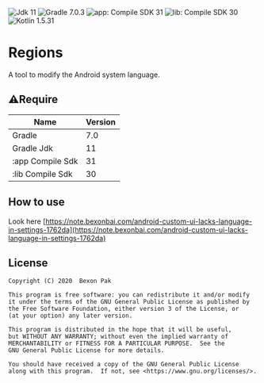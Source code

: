![Jdk 11](https://img.shields.io/badge/Jdk-11-brightgreen)
![Gradle 7.0.3](https://img.shields.io/badge/Gradle-7.0.3-brightgreen)
![app: Compile SDK 31](https://img.shields.io/badge/:app%20Android%20Compile%20Sdk-31-brightgreen)
![lib: Compile SDK 30](https://img.shields.io/badge/:lib%20Android%20Compile%20Sdk-30-brightgreen)
![Kotlin 1.5.31](https://img.shields.io/badge/Kotlin-1.5.31-brightgreen)

Regions
======
A tool to modify the Android system language.

⚠️Require
--------
| Name             | Version |
|------------------|---------|
| Gradle           | 7.0     |
| Gradle Jdk       | 11      |
| :app Compile Sdk | 31      |
| :lib Compile Sdk | 30      |

How to use
--------
Look here [https://note.bexonbai.com/android-custom-ui-lacks-language-in-settings-1762da](https://note.bexonbai.com/android-custom-ui-lacks-language-in-settings-1762da)

License
-------
    Copyright (C) 2020  Bexon Pak

    This program is free software: you can redistribute it and/or modify
    it under the terms of the GNU General Public License as published by
    the Free Software Foundation, either version 3 of the License, or
    (at your option) any later version.

    This program is distributed in the hope that it will be useful,
    but WITHOUT ANY WARRANTY; without even the implied warranty of
    MERCHANTABILITY or FITNESS FOR A PARTICULAR PURPOSE.  See the
    GNU General Public License for more details.

    You should have received a copy of the GNU General Public License
    along with this program.  If not, see <https://www.gnu.org/licenses/>.